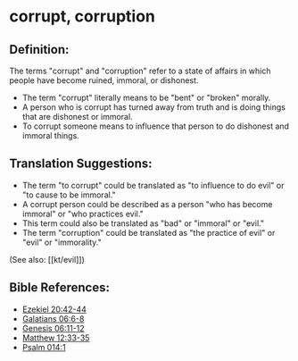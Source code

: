# corrupt, corruption #

## Definition: ##

The terms "corrupt" and "corruption" refer to a state of affairs in which people have become ruined, immoral, or dishonest.

* The term "corrupt" literally means to be "bent" or "broken" morally.
* A person who is corrupt has turned away from truth and is doing things that are dishonest or immoral.
* To corrupt someone means to influence that person to do dishonest and immoral things.

## Translation Suggestions: ##

* The term "to corrupt" could be translated as "to influence to do evil" or "to cause to be immoral."
* A corrupt person could be described as a person "who has become immoral" or "who practices evil."
* This term could also be translated as "bad" or "immoral" or "evil."
* The term "corruption" could be translated as "the practice of evil" or "evil" or "immorality."

(See also: [[kt/evil]])

## Bible References: ##

* [Ezekiel 20:42-44](en/tn/ezk/help/20/42)
* [Galatians 06:6-8](en/tn/gal/help/06/06)
* [Genesis 06:11-12](en/tn/gen/help/06/11)
* [Matthew 12:33-35](en/tn/mat/help/12/33)
* [Psalm 014:1](en/tn/psa/help/14/01)